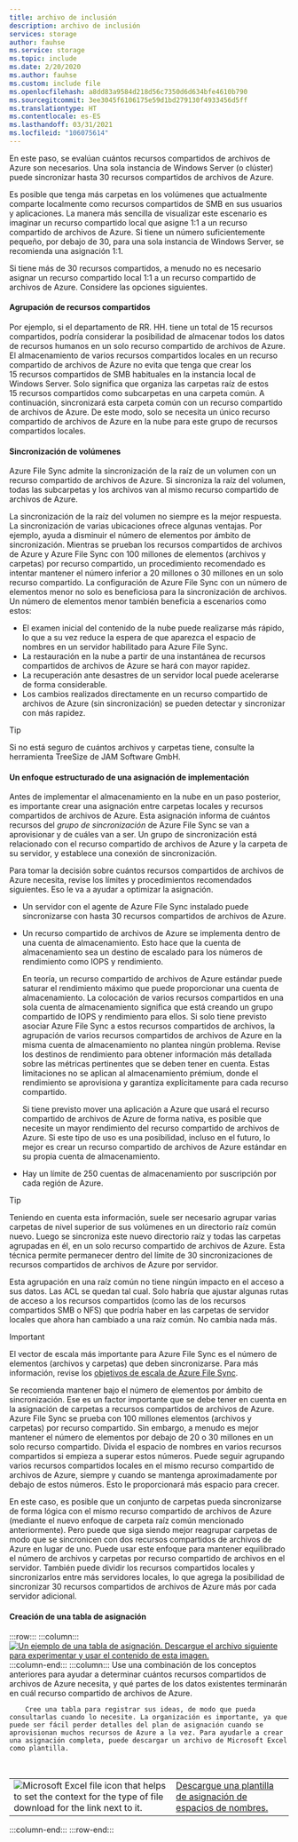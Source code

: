 ```yaml
---
title: archivo de inclusión
description: archivo de inclusión
services: storage
author: fauhse
ms.service: storage
ms.topic: include
ms.date: 2/20/2020
ms.author: fauhse
ms.custom: include file
ms.openlocfilehash: a8dd83a9584d218d56c7350d6d634bfe4610b790
ms.sourcegitcommit: 3ee3045f6106175e59d1bd279130f4933456d5ff
ms.translationtype: HT
ms.contentlocale: es-ES
ms.lasthandoff: 03/31/2021
ms.locfileid: "106075614"
---
```

En este paso, se evalúan cuántos recursos compartidos de archivos de Azure son necesarios. Una sola instancia de Windows Server (o clúster) puede sincronizar hasta 30 recursos compartidos de archivos de Azure.

Es posible que tenga más carpetas en los volúmenes que actualmente comparte localmente como recursos compartidos de SMB en sus usuarios y aplicaciones. La manera más sencilla de visualizar este escenario es imaginar un recurso compartido local que asigne 1:1 a un recurso compartido de archivos de Azure. Si tiene un número suficientemente pequeño, por debajo de 30, para una sola instancia de Windows Server, se recomienda una asignación 1:1.

Si tiene más de 30 recursos compartidos, a menudo no es necesario asignar un recurso compartido local 1:1 a un recurso compartido de archivos de Azure. Considere las opciones siguientes.

#### <a name="share-grouping"></a>Agrupación de recursos compartidos

Por ejemplo, si el departamento de RR. HH. tiene un total de 15 recursos compartidos, podría considerar la posibilidad de almacenar todos los datos de recursos humanos en un solo recurso compartido de archivos de Azure. El almacenamiento de varios recursos compartidos locales en un recurso compartido de archivos de Azure no evita que tenga que crear los 15 recursos compartidos de SMB habituales en la instancia local de Windows Server. Solo significa que organiza las carpetas raíz de estos 15 recursos compartidos como subcarpetas en una carpeta común. A continuación, sincronizará esta carpeta común con un recurso compartido de archivos de Azure. De este modo, solo se necesita un único recurso compartido de archivos de Azure en la nube para este grupo de recursos compartidos locales.

#### <a name="volume-sync"></a>Sincronización de volúmenes

Azure File Sync admite la sincronización de la raíz de un volumen con un recurso compartido de archivos de Azure. Si sincroniza la raíz del volumen, todas las subcarpetas y los archivos van al mismo recurso compartido de archivos de Azure.

La sincronización de la raíz del volumen no siempre es la mejor respuesta. La sincronización de varias ubicaciones ofrece algunas ventajas. Por ejemplo, ayuda a disminuir el número de elementos por ámbito de sincronización. Mientras se prueban los recursos compartidos de archivos de Azure y Azure File Sync con 100 millones de elementos (archivos y carpetas) por recurso compartido, un procedimiento recomendado es intentar mantener el número inferior a 20 millones o 30 millones en un solo recurso compartido. La configuración de Azure File Sync con un número de elementos menor no solo es beneficiosa para la sincronización de archivos. Un número de elementos menor también beneficia a escenarios como estos:

* El examen inicial del contenido de la nube puede realizarse más rápido, lo que a su vez reduce la espera de que aparezca el espacio de nombres en un servidor habilitado para Azure File Sync.
* La restauración en la nube a partir de una instantánea de recursos compartidos de archivos de Azure se hará con mayor rapidez.
* La recuperación ante desastres de un servidor local puede acelerarse de forma considerable.
* Los cambios realizados directamente en un recurso compartido de archivos de Azure (sin sincronización) se pueden detectar y sincronizar con más rapidez.

> [!TIP]
> Si no está seguro de cuántos archivos y carpetas tiene, consulte la herramienta TreeSize de JAM Software GmbH.

#### <a name="a-structured-approach-to-a-deployment-map"></a>Un enfoque estructurado de una asignación de implementación

Antes de implementar el almacenamiento en la nube en un paso posterior, es importante crear una asignación entre carpetas locales y recursos compartidos de archivos de Azure. Esta asignación informa de cuántos recursos del *grupo de sincronización* de Azure File Sync se van a aprovisionar y de cuáles van a ser. Un grupo de sincronización está relacionado con el recurso compartido de archivos de Azure y la carpeta de su servidor, y establece una conexión de sincronización.

Para tomar la decisión sobre cuántos recursos compartidos de archivos de Azure necesita, revise los límites y procedimientos recomendados siguientes. Eso le va a ayudar a optimizar la asignación.

* Un servidor con el agente de Azure File Sync instalado puede sincronizarse con hasta 30 recursos compartidos de archivos de Azure.
* Un recurso compartido de archivos de Azure se implementa dentro de una cuenta de almacenamiento. Esto hace que la cuenta de almacenamiento sea un destino de escalado para los números de rendimiento como IOPS y rendimiento.

  En teoría, un recurso compartido de archivos de Azure estándar puede saturar el rendimiento máximo que puede proporcionar una cuenta de almacenamiento. La colocación de varios recursos compartidos en una sola cuenta de almacenamiento significa que está creando un grupo compartido de IOPS y rendimiento para ellos. Si solo tiene previsto asociar Azure File Sync a estos recursos compartidos de archivos, la agrupación de varios recursos compartidos de archivos de Azure en la misma cuenta de almacenamiento no plantea ningún problema. Revise los destinos de rendimiento para obtener información más detallada sobre las métricas pertinentes que se deben tener en cuenta. Estas limitaciones no se aplican al almacenamiento prémium, donde el rendimiento se aprovisiona y garantiza explícitamente para cada recurso compartido.

  Si tiene previsto mover una aplicación a Azure que usará el recurso compartido de archivos de Azure de forma nativa, es posible que necesite un mayor rendimiento del recurso compartido de archivos de Azure. Si este tipo de uso es una posibilidad, incluso en el futuro, lo mejor es crear un recurso compartido de archivos de Azure estándar en su propia cuenta de almacenamiento.
* Hay un límite de 250 cuentas de almacenamiento por suscripción por cada región de Azure.

> [!TIP]
> Teniendo en cuenta esta información, suele ser necesario agrupar varias carpetas de nivel superior de sus volúmenes en un directorio raíz común nuevo. Luego se sincroniza este nuevo directorio raíz y todas las carpetas agrupadas en él, en un solo recurso compartido de archivos de Azure. Esta técnica permite permanecer dentro del límite de 30 sincronizaciones de recursos compartidos de archivos de Azure por servidor.
>
> Esta agrupación en una raíz común no tiene ningún impacto en el acceso a sus datos. Las ACL se quedan tal cual. Solo habría que ajustar algunas rutas de acceso a los recursos compartidos (como las de los recursos compartidos SMB o NFS) que podría haber en las carpetas de servidor locales que ahora han cambiado a una raíz común. No cambia nada más.

> [!IMPORTANT]
> El vector de escala más importante para Azure File Sync es el número de elementos (archivos y carpetas) que deben sincronizarse. Para más información, revise los [objetivos de escala de Azure File Sync](../articles/storage/files/storage-files-scale-targets.md#azure-file-sync-scale-targets).

Se recomienda mantener bajo el número de elementos por ámbito de sincronización. Ese es un factor importante que se debe tener en cuenta en la asignación de carpetas a recursos compartidos de archivos de Azure. Azure File Sync se prueba con 100 millones elementos (archivos y carpetas) por recurso compartido. Sin embargo, a menudo es mejor mantener el número de elementos por debajo de 20 o 30 millones en un solo recurso compartido. Divida el espacio de nombres en varios recursos compartidos si empieza a superar estos números. Puede seguir agrupando varios recursos compartidos locales en el mismo recurso compartido de archivos de Azure, siempre y cuando se mantenga aproximadamente por debajo de estos números. Esto le proporcionará más espacio para crecer.

En este caso, es posible que un conjunto de carpetas pueda sincronizarse de forma lógica con el mismo recurso compartido de archivos de Azure (mediante el nuevo enfoque de carpeta raíz común mencionado anteriormente). Pero puede que siga siendo mejor reagrupar carpetas de modo que se sincronicen con dos recursos compartidos de archivos de Azure en lugar de uno. Puede usar este enfoque para mantener equilibrado el número de archivos y carpetas por recurso compartido de archivos en el servidor. También puede dividir los recursos compartidos locales y sincronizarlos entre más servidores locales, lo que agrega la posibilidad de sincronizar 30 recursos compartidos de archivos de Azure más por cada servidor adicional.

#### <a name="create-a-mapping-table"></a>Creación de una tabla de asignación

:::row:::
    :::column:::
        [![Un ejemplo de una tabla de asignación. Descargue el archivo siguiente para experimentar y usar el contenido de esta imagen.](media/storage-files-migration-namespace-mapping/namespace-mapping.png)](media/storage-files-migration-namespace-mapping/namespace-mapping-expanded.png#lightbox)
    :::column-end:::
    :::column:::
        Use una combinación de los conceptos anteriores para ayudar a determinar cuántos recursos compartidos de archivos de Azure necesita, y qué partes de los datos existentes terminarán en cuál recurso compartido de archivos de Azure.
        
        Cree una tabla para registrar sus ideas, de modo que pueda consultarlas cuando lo necesite. La organización es importante, ya que puede ser fácil perder detalles del plan de asignación cuando se aprovisionan muchos recursos de Azure a la vez. Para ayudarle a crear una asignación completa, puede descargar un archivo de Microsoft Excel como plantilla.

[//]: # (HTML aparece como la única forma de realizar la adición de una tabla anidada de dos columnas con análisis de imágenes de trabajo y texto/hipervínculo en la misma línea.)

<br>
<table>
    <tr>
        <td>
            <img src="media/storage-files-migration-namespace-mapping/excel.png" alt="Microsoft Excel file icon that helps to set the context for the type of file download for the link next to it.">
        </td>
        <td>
            <a href="https://download.microsoft.com/download/1/8/D/18DC8184-E7E2-45EF-823F-F8A36B9FF240/Azure File Sync - Namespace Mapping.xlsx">Descargue una plantilla de asignación de espacios de nombres.</a>
        </td>
    </tr>
</table>
    :::column-end:::
:::row-end:::
